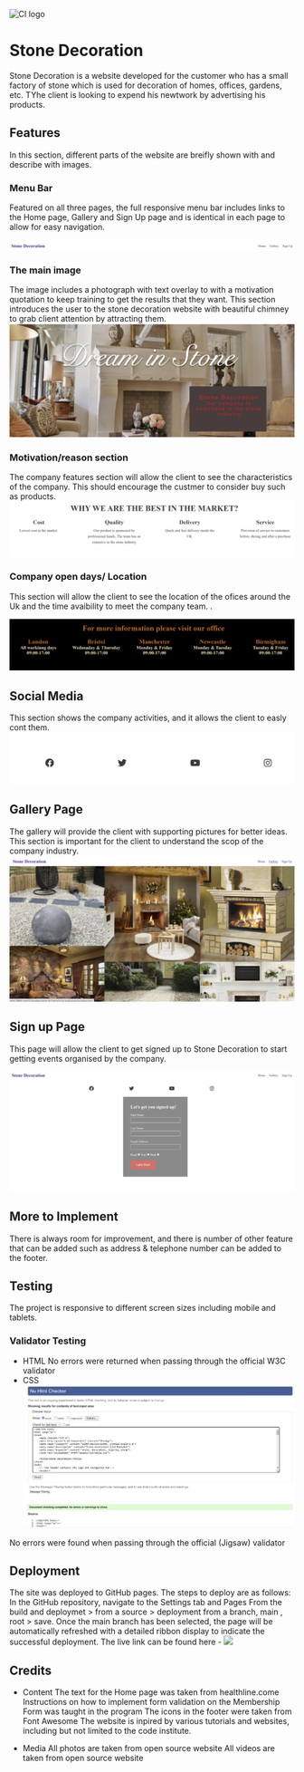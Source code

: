 ![CI logo](https://codeinstitute.s3.amazonaws.com/fullstack/ci_logo_small.png)

# Stone Decoration
Stone Decoration is a website developed for the customer who has a small factory of stone which is used for decoration of homes, offices, gardens, etc. TYhe client is looking to expend his newtwork by advertising his products.

## Features
In this section, different parts of the website are breifly shown with and describe with images.

### Menu Bar 
Featured on all three pages, the full responsive menu bar includes links to the Home page, Gallery and Sign Up page and is identical in each page to allow for easy navigation.

![menu](https://github.com/Charf10/Stone-Decoration/blob/main/assets/images/menu.jpg?raw=true)


### The main image
The image includes a photograph with text overlay to with a motivation quotation to keep training to get the results that they want.
This section introduces the user to the stone decoration website with beautiful chimney to grab client attention by attracting them.
![main image](https://github.com/Charf10/Stone-Decoration/blob/main/assets/images/main-image.jpg?raw=true)


### Motivation/reason section
The company features section will allow the client to see the characteristics of the company.
This should encourage the custmer to consider buy such as products.
![Company features](https://github.com/Charf10/Stone-Decoration/blob/main/assets/images/Company-logo.jpg?raw=true)

### Company open days/ Location
This section will allow the client to see the location of the ofices around the Uk and the time avaibility to meet the company team. .

![Location](https://github.com/Charf10/Stone-Decoration/blob/main/assets/images/Location.jpg?raw=true)

## Social Media
This section shows the company activities, and it allows the client to easly cont them.
![Social media](https://github.com/Charf10/Stone-Decoration/blob/main/assets/images/socialmedia.jpg?raw=true)

## Gallery Page
The gallery will provide the client with supporting pictures for better ideas. 
This section is important for the client to understand the scop of the company industry.
![gallery_page](https://github.com/Charf10/Stone-Decoration/blob/main/assets/images/gallery.jpg?raw=true)

## Sign up Page
This page will allow the client to get signed up to Stone Decoration to start getting events organised by the company. 

![Signup](https://github.com/Charf10/Stone-Decoration/blob/main/assets/images/Signup.jpg?raw=true)

## More to Implement

There is always room for improvement, and there is number of other feature that can be added such as address & telephone number can be added to the footer.  


## Testing
The project is responsive to different screen sizes including mobile and tablets.

### Validator Testing
- HTML
No errors were returned when passing through the official W3C validator
- CSS
![W3C](https://github.com/Charf10/Stone-Decoration/blob/main/assets/images/Checked_W3.jpg?raw=true)

No errors were found when passing through the official (Jigsaw) validator

## Deployment
The site was deployed to GitHub pages. The steps to deploy are as follows:
In the GitHub repository, navigate to the Settings tab and Pages
From the build and deploymet > from a source > deployment from a branch, main , root > save.
Once the main branch has been selected, the page will be automatically refreshed with a detailed ribbon display to indicate the successful deployment.
The live link can be found here - ![](https://khanrana.github.io/community_boxing_club/)

## Credits
- Content
The text for the Home page was taken from healthline.come
Instructions on how to implement form validation on the Membership Form was taught in the program
The icons in the footer were taken from Font Awesome
The website is inpired by various tutorials and websites, including but not limited to the code institute.

- Media
All photos are taken from open source website 
All videos are taken from open source website 
